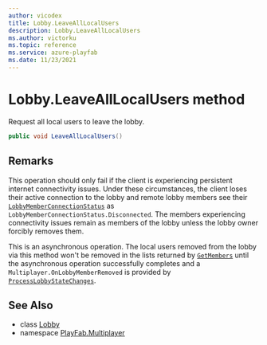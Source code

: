 ```yaml
---
author: vicodex
title: Lobby.LeaveAllLocalUsers
description: Lobby.LeaveAllLocalUsers
ms.author: victorku
ms.topic: reference
ms.service: azure-playfab
ms.date: 11/23/2021
---
```


# Lobby.LeaveAllLocalUsers method

Request all local users to leave the lobby.

```csharp
public void LeaveAllLocalUsers()
```

## Remarks

This operation should only fail if the client is experiencing persistent internet connectivity issues. Under these circumstances, the client loses their active connection to the lobby and remote lobby members see their [`LobbyMemberConnectionStatus`](../LobbyMemberConnectionStatus.md) as `LobbyMemberConnectionStatus.Disconnected`. The members experiencing connectivity issues remain as members of the lobby unless the lobby owner forcibly removes them.

This is an asynchronous operation. The local users removed from the lobby via this method won't be removed in the lists returned by [`GetMembers`](./GetMembers.md) until the asynchronous operation successfully completes and a `Multiplayer.OnLobbyMemberRemoved` is provided by [`ProcessLobbyStateChanges`](../PlayFabMultiplayer/ProcessLobbyStateChanges.md).

## See Also

* class [Lobby](../Lobby.md)
* namespace [PlayFab.Multiplayer](../../PlayFabMultiplayerSDK.md)

